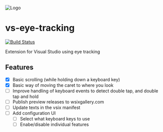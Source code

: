 ![Logo](source/EyeTrackingVsix/Resources/logo-eye-code-175.png)

# vs-eye-tracking

[![Build Status](https://danielsa.visualstudio.com/vs-eye-tracking/_apis/build/status/vs-eye-tracking-CI?branchName=master)](https://danielsa.visualstudio.com/vs-eye-tracking/_build/latest?definitionId=14&branchName=master)

Extension for Visual Studio using eye tracking

## Features
 
 - [x] Basic scrolling (while holding down a keyboard key)
 - [x] Basic way of moving the caret to where you look
 - [ ] Improve handling of keyboard events to detect double tap, and double tap and hold
 - [ ] Publish preview releases to wsixgallery.com
 - [ ] Update texts in the vsix manifest
 - [ ] Add configuration UI
    - [ ] Select what keyboard keys to use
    - [ ] Enabe/disable individual features
